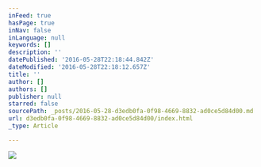 ```yaml
---
inFeed: true
hasPage: true
inNav: false
inLanguage: null
keywords: []
description: ''
datePublished: '2016-05-28T22:18:44.842Z'
dateModified: '2016-05-28T22:18:12.657Z'
title: ''
author: []
authors: []
publisher: null
starred: false
sourcePath: _posts/2016-05-28-d3edb0fa-0f98-4669-8832-ad0ce5d84d00.md
url: d3edb0fa-0f98-4669-8832-ad0ce5d84d00/index.html
_type: Article

---
```

![](https://the-grid-user-content.s3-us-west-2.amazonaws.com/915d9886-101c-4d2b-b9ef-a7f174b180f7.jpg)